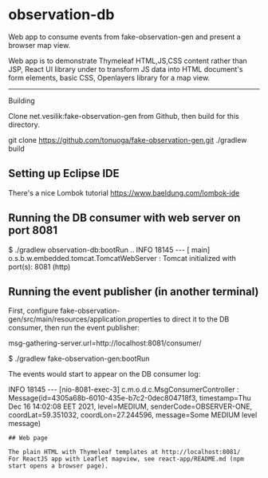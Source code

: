 # observation-db
Web app to consume events from fake-observation-gen and present a browser map view.

Web app is to demonstrate Thymeleaf HTML,JS,CSS content rather than JSP, 
React UI library under to transform JS data into HTML document's form elements, 
basic CSS, Openlayers library for a map view.

***
Building

Clone net.vesilik:fake-observation-gen from Github, then build for this directory.

  git clone https://github.com/tonuoga/fake-observation-gen.git
  ./gradlew build

## Setting up Eclipse IDE

 There's a nice Lombok tutorial https://www.baeldung.com/lombok-ide

## Running the DB consumer with web server on port 8081

  $ ./gradlew observation-db:bootRun
..
INFO 18145 --- [           main] o.s.b.w.embedded.tomcat.TomcatWebServer  : Tomcat initialized with port(s): 8081 (http)


## Running the event publisher (in another terminal) 

First, configure fake-observation-gen/src/main/resources/application.properties to direct it to the DB consumer,
then run the event publisher:

msg-gathering-server.url=http://localhost:8081/consumer/

  $ ./gradlew fake-observation-gen:bootRun

The events would start to appear on the DB consumer log:

INFO 18145 --- [nio-8081-exec-3] c.m.o.d.c.MsgConsumerController          : Message(id=4305a68b-6010-435e-b7c2-0dec804718f3, timestamp=Thu Dec 16 14:02:08 EET 2021, level=MEDIUM, senderCode=OBSERVER-ONE, coordLat=59.351032, coordLon=27.244596, message=Some MEDIUM level message)

```
## Web page

The plain HTML with Thymeleaf templates at http://localhost:8081/
For ReactJS app with Leaflet mapview, see react-app/README.md (npm start opens a browser page).
